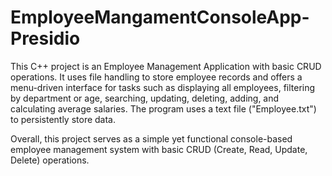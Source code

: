 # EmployeeMangamentConsoleApp-Presidio

This C++ project is an Employee Management Application with basic CRUD operations. It uses file handling to store employee records and offers a menu-driven 
interface for tasks such as displaying all employees, filtering by department or age, searching, updating, deleting, adding, and calculating average salaries.
The program uses a text file ("Employee.txt") to persistently store data.

Overall, this project serves as a simple yet functional console-based employee management system with basic CRUD (Create, Read, Update, Delete) operations.
